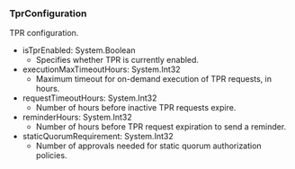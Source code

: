 ### TprConfiguration
TPR configuration.

- isTprEnabled: System.Boolean
  - Specifies whether TPR is currently enabled.
- executionMaxTimeoutHours: System.Int32
  - Maximum timeout for on-demand execution of TPR requests, in hours.
- requestTimeoutHours: System.Int32
  - Number of hours before inactive TPR requests expire.
- reminderHours: System.Int32
  - Number of hours before TPR request expiration to send a reminder.
- staticQuorumRequirement: System.Int32
  - Number of approvals needed for static quorum authorization policies.
